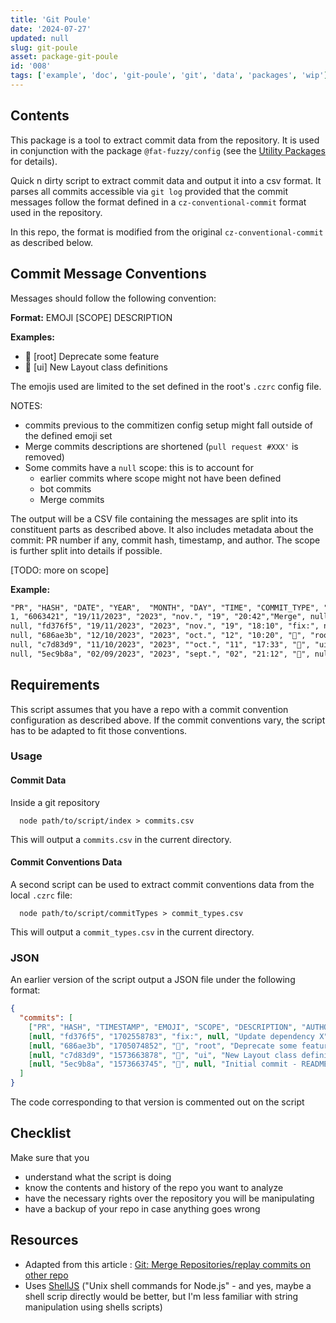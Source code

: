 ```yaml
---
title: 'Git Poule'
date: '2024-07-27'
updated: null
slug: git-poule
asset: package-git-poule
id: '008'
tags: ['example', 'doc', 'git-poule', 'git', 'data', 'packages', 'wip']
---
```


## Contents

This package is a tool to extract commit data from the repository.
It is used in conjunction with the package `@fat-fuzzy/config` (see the [Utility Packages](/doc/usage/utilities) for details).

Quick n dirty script to extract commit data and output it into a csv format.
It parses all commits accessible via `git log` provided that the commit messages follow the format defined in a `cz-conventional-commit` format used in the repository.

In this repo, the format is modified from the original `cz-conventional-commit` as described below.

## Commit Message Conventions

Messages should follow the following convention:

**Format:** EMOJI [SCOPE] DESCRIPTION

**Examples:**

- 🚧 [root] Deprecate some feature
- 💄 [ui] New Layout class definitions

The emojis used are limited to the set defined in the root's `.czrc` config file.

NOTES:

- commits previous to the commitizen config setup might fall outside of the defined emoji set
- Merge commits descriptions are shortened (`pull request #XXX'` is removed)
- Some commits have a `null` scope: this is to account for
  - earlier commits where scope might not have been defined
  - bot commits
  - Merge commits

The output will be a CSV file containing the messages are split into its constituent parts as described above. It also includes metadata about the commit: PR number if any, commit hash, timestamp, and author. The scope is further split into details if possible.

[TODO: more on scope]

**Example:**

```txt
"PR", "HASH", "DATE", "YEAR",  "MONTH", "DAY", "TIME", "COMMIT_TYPE", "SCOPE", "SCOPE.x" ... "SCOPE.z", "DESCRIPTION", "AUTHOR"
1, "6063421", "19/11/2023", "2023", "nov.", "19", "20:42","Merge", null, "SCOPE.x" ... "SCOPE.z", "from branch-x","author-name"
null, "fd376f5", "19/11/2023", "2023", "nov.", "19", "18:10", "fix:", null, "SCOPE.x" ... "SCOPE.z", "Update dependency X", "bot-name"
null, "686ae3b", "12/10/2023", "2023", "oct.", "12", "10:20", "🚧", "root", "SCOPE.x" ... "SCOPE.z", "Deprecate some feature", "author-name"
null, "c7d83d9", "11/10/2023", "2023", ""oct.", "11", "17:33", "💄", "ui", "SCOPE.x" ... "SCOPE.z", "New Layout class definitions", "author-name"
null, "5ec9b8a", "02/09/2023", "2023", "sept.", "02", "21:12", "🎉", null, "SCOPE.x" ... "SCOPE.z", "Initial commit - README", "author-name"
```

## Requirements

This script assumes that you have a repo with a commit convention configuration as described above. If the commit conventions vary, the script has to be adapted to fit those conventions.

### Usage

#### Commit Data

Inside a git repository

```shell
  node path/to/script/index > commits.csv
```

This will output a `commits.csv` in the current directory.

#### Commit Conventions Data

A second script can be used to extract commit conventions data from the local `.czrc` file:

```shell
  node path/to/script/commitTypes > commit_types.csv
```

This will output a `commit_types.csv` in the current directory.

### JSON

An earlier version of the script output a JSON file under the following format:

```json
{
  "commits": [
    ["PR", "HASH", "TIMESTAMP", "EMOJI", "SCOPE", "DESCRIPTION", "AUTHOR"],
    [null, "fd376f5", "1702558783", "fix:", null, "Update dependency X", "bot-name"],
    [null, "686ae3b", "1705074852", "🚧", "root", "Deprecate some feature", "author-name"],
    [null, "c7d83d9", "1573663878", "💄", "ui", "New Layout class definitions", "author-name"],
    [null, "5ec9b8a", "1573663745", "🎉", null, "Initial commit - README", "author-name"]
  ]
}
```

The code corresponding to that version is commented out on the script

## Checklist

Make sure that you

- understand what the script is doing
- know the contents and history of the repo you want to analyze
- have the necessary rights over the repository you will be manipulating
- have a backup of your repo in case anything goes wrong

## Resources

- Adapted from this article : [Git: Merge Repositories/replay commits on other repo](https://makandracards.com/markus/47974-git-merge-repositories-replay-commits-on-other-repo)
- Uses [ShellJS](https://documentup.com/shelljs/shelljs#) ("Unix shell commands for Node.js" - and yes, maybe a shell scrip directly would be better, but I'm less familiar with string manipulation using shells scripts)
